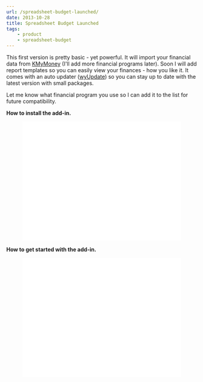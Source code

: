 ```yaml
---
url: /spreadsheet-budget-launched/
date: 2013-10-28
title: Spreadsheet Budget Launched
tags:
    - product
    - spreadsheet-budget
---
```


This first version is pretty basic - yet powerful. It will import your financial data from <a href="http://kmymoney2.sourceforge.net/index-home.html">KMyMoney</a> (I'll add more financial programs later). Soon I will add report templates so you can easily view your finances - how you like it. It comes with an auto updater (<a href="wyday.com/wyupdate/‎">wyUpdate</a>) so you can stay up to date with the latest version with small packages.

Let me know what financial program you use so I can add it to the list for future compatibility.

<strong>How to install the add-in.</strong>

<div align="center"><iframe src="//www.youtube.com/embed/hJbNhsCR-Qk" height="315" width="420" allowfullscreen="" frameborder="0"></iframe></div>

<strong>How to get started with the add-in.</strong>

<div align="center"><iframe src="//www.youtube.com/embed/OQFAi5MKwxk" height="315" width="420" allowfullscreen="" frameborder="0"></iframe></div>

